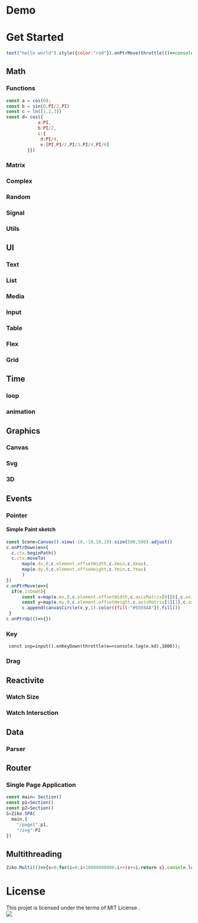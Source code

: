 <!--
<img src="assets/preview1.gif" alt="ziko.js" width="100%">
<img src="assets/ziko js.PNG" alt="ziko.js" width="100%">
-->
# Demo 
# Get Started 
```js
text("hello world").style({color:"red"}).onPtrMove(throttle(()=>console.log("hi")))
```

## Math
 ### Functions
 ```js
 const a = cos(0);
 const b = sin(0,PI/2,PI)
 const c = ln([1,2,3])
 const d= cos({
             a:PI,
             b:PI/2,
             c:{
              d:PI/4,
              e:[PI,PI/2,PI/3,PI/4,PI/6]
         }})
```    
 ### Matrix
 ### Complex
 ### Random
 ### Signal 
 ### Utils 
## UI
 ### Text
 ### List 
 ### Media 
 ### Input
 ### Table 
 ### Flex 
 ### Grid 
## Time
 ### loop
 ### animation
## Graphics
 ### Canvas
 ### Svg
 ### 3D 
## Events
 ### Pointer
  #### Simple Paint sketch
  ```js
const Scene=Canvas().view(-10,-10,10,10).size(500,500).adjust()
c.onPtrDown(e=>{
    c.ctx.beginPath()
    c.ctx.moveTo(
        map(e.dx,0,c.element.offsetWidth,c.Xmin,c.Xmax),
        map(e.dy,0,c.element.offseHeight,c.Ymin,c.Ymax)
        )
})
c.onPtrMove(e=>{
    if(e.isDown){
        const x=map(e.mx,0,c.element.offsetWidth,c.axisMatrix[0][0],c.axisMatrix[1][0])
        const y=map(e.my,0,c.element.offsetHeight,c.axisMatrix[1][1],c.axisMatrix[0][1])
        c.append(canvasCircle(x,y,1).color({fill:"#5555AA"}).fill())
   }
c.onPtrUp(()=>{})
  ```
 ### Key
  ```
   const inp=input().onKeyDown(throttle(e=>console.log(e.kd),1000));
  ```
 ### Drag
## Reactivite
 ### Watch Size
 ### Watch Intersction
## Data
 ### Parser 
## Router 
 ### Single Page Application
 ```js
const main= Section()
const p1=Section()
const p2=Section()
S=Ziko.SPA(
   main,{
     "/page1":p1,
     "/svg":P2
 })
 ```
## Multithreading
 ```js
Ziko.Multi(()=>{s=0;for(i=0;i<10000000000;i++)s+=i;return s},console.log)
 ```
 
 

# License 
This projet is licensed under the terms of MIT License .<br>
<img src="https://img.shields.io/github/license/zakarialaoui10/zikojs?color=rgb%2820%2C21%2C169%29">

 






